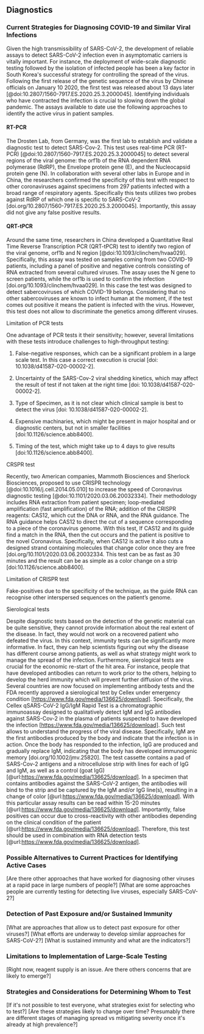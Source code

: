 ## Diagnostics

### Current Strategies for Diagnosing COVID-19 and Similar Viral Infections

Given the high transmissibility of SARS-CoV-2, the development of reliable assays to detect SARS-CoV-2 infection even in asymptomatic carriers is vitally important. 
For instance, the deployment of wide-scale diagnostic testing followed by the isolation of infected people has been a key factor in South Korea's successful strategy for controlling the spread of the virus. 
Following the first release of the genetic sequence of the virus by Chinese officials on January 10 2020, the first test was released about 13 days later [@doi:10.2807/1560-7917.ES.2020.25.3.2000045]. 
Identifying individuals who have contracted the infection is crucial to slowing down the global pandemic. 
The assays available to date use the following approaches to identify the active virus in patient samples.

#### RT-PCR 

The Drosten Lab, from Germany, was the first lab to establish and validate a diagnostic test to detect SARS-Cov-2. 
This test uses real-time PCR (RT-PCR) [@doi:10.2807/1560-7917.ES.2020.25.3.2000045] to detect several regions of the viral genome: the orf1b of the RNA dependent RNA polymerase (RdRP), the Envelope protein gene (E), and the Nucleocapsid protein gene (N). 
In collaboration with several other labs in Europe and in China, the researchers confirmed the specificity of this test with respect to other coronaviruses against specimens from 297 patients infected with a broad range of respiratory agents. 
Specifically this tests utilizes two probes against RdRP of which one is specific to SARS-CoV-2 [doi.org/10.2807/1560-7917.ES.2020.25.3.2000045]. 
Importantly, this assay did not give any false positive results.

#### QRT-tPCR

Around the same time, researchers in China developed a Quantitative Real Time Reverse Transcription PCR (QRT-tPCR) test to identify two region of the viral genome, orf1b and N region [@doi:10.1093/clinchem/hvaa029]. 
Specifically, this assay was tested on samples coming from two COVID-19 patients, including a panel of positive and negative controls consisting of RNA extracted from several cultured viruses. 
The assay uses the N gene to screen patients, while the orf1b is used to confirm the infection [doi.org/10.1093/clinchem/hvaa029].
In this case the test was designed to detect sabercoviruses of which COVID-19 belongs. 
Considering that no other sabercoviruses are known to infect human at the moment, if the test comes out positive it means the patient is infected with the virus. 
However, this test does not allow to discriminate the genetics among different viruses. 

Limitation of PCR tests

One advantage of PCR tests it their sensitivity; however, several limitations with these tests introduce challenges to high-throughput testing:

1)	 False-negative responses, which can be a significant problem in a large scale test. In this case a correct execution is crucial [doi: 10.1038/d41587-020-00002-2]. 

2)	Uncertainty of the SARS-Cov-2 viral shedding kinetics, which may affect the result of test if not taken at the right time [doi: 10.1038/d41587-020-00002-2].

3)	Type of Specimen, as it is not clear which clinical sample is best to detect the virus [doi: 10.1038/d41587-020-00002-2].

4)	Expensive machinaries, which might be present in major hospital and or diagnostic centers, but not in smaller facilities [doi:10.1126/science.abb8400]. 

5)	Timing of the test, which might take up to 4 days to give results [doi:10.1126/science.abb8400].

CRSPR test

Recently, two American companies, Mammoth Biosciences and Sherlock Biosciences, proposed to use CRISPR technology [@doi:10.1016/j.cell.2014.05.010] to increase the speed of Coronavirus diagnostic testing [@doi:10.1101/2020.03.06.20032334]. 
Their methodology includes RNA extraction from patient specimen; loop-mediated amplification (fast amplification) of the RNA; addition of the CRISPR reagents: CAS12, which cut the DNA or RNA, and the RNA guidance. 
The RNA guidance helps CAS12 to direct the cut of a sequence corresponding to a piece of the coronavirus genome. 
With this test, If CAS12 and its guide find a match in the RNA, then the cut occurs and the patient is positive to the novel Coronavirus. Specifically, when CAS12 is active it also cuts a designed strand containing molecules that change color once they are free [doi.org/10.1101/2020.03.06.20032334. 
This test can be as fast as 30 minutes and the result can be as simple as a color change on a strip [doi:10.1126/science.abb8400].

Limitation of CRISPR test

Fake-positives due to the specificity of the technique, as the guide RNA can recognise other interspersed sequences on the patient’s genome.

Sierological tests

Despite diagnostic tests based on the detection of the genetic material can be quite sensitive, they cannot provide information about the real extent of the disease. In fact, they would not work on a recovered patient who defeated the virus. 
In this context, immunity tests can be significantly more informative. 
In fact, they can help scientists figuring out why the disease has different course among patients, as well as what strategy might work to manage the spread of the infection. 
Furthermore, sierological tests are crucial for the economic re-start of the hit area. 
For instance, people that have developed antibodies can return to work prior to the others, helping to develop the herd immunity which will prevent further diffusion of the virus.
Several countries are now focused on implementing antibody tests and the FDA recently approved a sierological test by Cellex under emergency condition [https://www.fda.gov/media/136625/download].
Specifically, the Cellex qSARS-CoV-2 IgG/IgM Rapid Test is a chromatographic immunoassay designed to qualitatively detect IgM and IgG antibodies against SARS-Cov-2 in the plasma of patients suspected to have developed the infection [https://www.fda.gov/media/136625/download]. 
Such test allows to understand the progress of the viral disease. Specifically, IgM are the first antibodies produced by the body and indicate that the infection is in action. 
Once the body has responded to the infection, IgG are produced and gradually replace IgM, indicating that the body has developed immunogenic memory [doi.org/10.1002/jmv.25820]. 
The test cassette contains a pad of SARS-Cov-2 antigens and a nitrocellulose strip with lines for each of IgG and IgM, as well as a control (goat IgG) [@url:https://www.fda.gov/media/136625/download].
In a specimen that contains antibodies against the SARS-CoV-2 antigen, the antibodies will bind to the strip and be captured by the IgM and/or IgG line(s), resulting in a change of color [@url:https://www.fda.gov/media/136625/download]. 
With this particular assay results can be read within 15-20 minutes [@url:https://www.fda.gov/media/136625/download]. 
Importantly, false positives can occur due to cross-reactivity with other antibodies depending on the clinical condition of the patient [@url:https://www.fda.gov/media/136625/download]. 
Therefore, this test should be used in combination with RNA detection tests [@url:https://www.fda.gov/media/136625/download]. 

### Possible Alternatives to Current Practices for Identifying Active Cases

[Are there other approaches that have worked for diagnosing other viruses at a rapid pace in large numbers of people?]
[What are some approaches people are currently testing for detecting live viruses, especially SARS-CoV-2?]

### Detection of Past Exposure and/or Sustained Immunity

[What are approaches that allow us to detect past exposure for other viruses?]
[What efforts are underway to develop similar approaches for SARS-CoV-2?]
[What is sustained immunity and what are the indicators?]

### Limitations to Implementation of Large-Scale Testing

[Right now, reagent supply is an issue. Are there others concerns that are likely to emerge?]

### Strategies and Considerations for Determining Whom to Test

[If it's not possible to test everyone, what strategies exist for selecting who to test?]
[Are these strategies likely to change over time? Presumably there are different stages of managing spread vs mitigating severity once it's already at high prevalence?]

